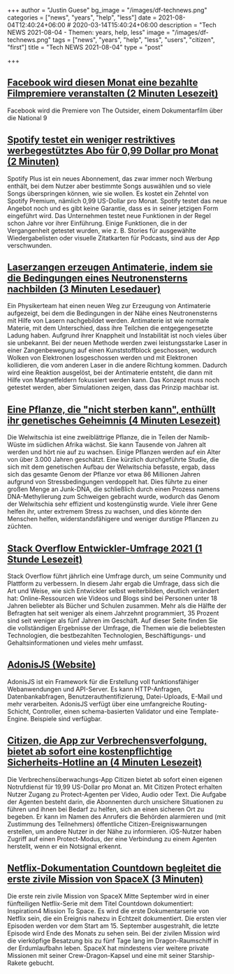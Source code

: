 +++
author = "Justin Guese"
bg_image = "/images/df-technews.png"
categories = ["news", "years", "help", "less"]
date = 2021-08-04T12:40:24+06:00 # 2020-03-14T15:40:24+06:00
description = "Tech NEWS 2021-08-04 - Themen: years, help, less"
image = "/images/df-technews.png"
tags = ["news", "years", "help", "less", "users", "citizen", "first"]
title = "Tech NEWS 2021-08-04"
type = "post"

+++

## [Facebook wird diesen Monat eine bezahlte Filmpremiere veranstalten (2 Minuten Lesezeit)](https://www.engadget.com/facebook-movie-premiere-paid-event-9-11-museum-documentary-193049697.html)

 Facebook wird die Premiere von The Outsider, einem Dokumentarfilm über die National 9

## [Spotify testet ein weniger restriktives werbegestütztes Abo für 0,99 Dollar pro Monat (2 Minuten)](https://www.theverge.com/2021/8/3/22607203/spotify-plus-ad-supported-tier-unlimited-skips-on-demand-listening)

 Spotify Plus ist ein neues Abonnement, das zwar immer noch Werbung enthält, bei dem Nutzer aber bestimmte Songs auswählen und so viele Songs überspringen können, wie sie wollen. Es kostet ein Zehntel von Spotify Premium, nämlich 0,99 US-Dollar pro Monat. Spotify testet das neue Angebot noch und es gibt keine Garantie, dass es in seiner jetzigen Form eingeführt wird. Das Unternehmen testet neue Funktionen in der Regel schon Jahre vor ihrer Einführung. Einige Funktionen, die in der Vergangenheit getestet wurden, wie z. B. Stories für ausgewählte Wiedergabelisten oder visuelle Zitatkarten für Podcasts, sind aus der App verschwunden.

## [Laserzangen erzeugen Antimaterie, indem sie die Bedingungen eines Neutronensterns nachbilden (3 Minuten Lesedauer)](https://newatlas.com/physics/laser-pincers-antimatter-neutron-star/)

 Ein Physikerteam hat einen neuen Weg zur Erzeugung von Antimaterie aufgezeigt, bei dem die Bedingungen in der Nähe eines Neutronensterns mit Hilfe von Lasern nachgebildet werden. Antimaterie ist wie normale Materie, mit dem Unterschied, dass ihre Teilchen die entgegengesetzte Ladung haben. Aufgrund ihrer Knappheit und Instabilität ist noch vieles über sie unbekannt. Bei der neuen Methode werden zwei leistungsstarke Laser in einer Zangenbewegung auf einen Kunststoffblock geschossen, wodurch Wolken von Elektronen losgeschossen werden und mit Elektronen kollidieren, die vom anderen Laser in die andere Richtung kommen. Dadurch wird eine Reaktion ausgelöst, bei der Antimaterie entsteht, die dann mit Hilfe von Magnetfeldern fokussiert werden kann. Das Konzept muss noch getestet werden, aber Simulationen zeigen, dass das Prinzip machbar ist.

## [Eine Pflanze, die "nicht sterben kann", enthüllt ihr genetisches Geheimnis (4 Minuten Lesezeit)](https://indianexpress.com/article/technology/science/welwitschia-plant-that-cannot-die-genetic-secret-7434368/)

 Die Welwitschia ist eine zweiblättrige Pflanze, die in Teilen der Namib-Wüste im südlichen Afrika wächst. Sie kann Tausende von Jahren alt werden und hört nie auf zu wachsen. Einige Pflanzen werden auf ein Alter von über 3.000 Jahren geschätzt. Eine kürzlich durchgeführte Studie, die sich mit dem genetischen Aufbau der Welwitschia befasste, ergab, dass sich das gesamte Genom der Pflanze vor etwa 86 Millionen Jahren aufgrund von Stressbedingungen verdoppelt hat. Dies führte zu einer großen Menge an Junk-DNA, die schließlich durch einen Prozess namens DNA-Methylierung zum Schweigen gebracht wurde, wodurch das Genom der Welwitschia sehr effizient und kostengünstig wurde. Viele ihrer Gene helfen ihr, unter extremem Stress zu wachsen, und dies könnte den Menschen helfen, widerstandsfähigere und weniger durstige Pflanzen zu züchten.

## [Stack Overflow Entwickler-Umfrage 2021 (1 Stunde Lesezeit)](https://insights.stackoverflow.com/survey/2021#technology-most-loved-dreaded-and-wanted)

 Stack Overflow führt jährlich eine Umfrage durch, um seine Community und Plattform zu verbessern. In diesem Jahr ergab die Umfrage, dass sich die Art und Weise, wie sich Entwickler selbst weiterbilden, deutlich verändert hat: Online-Ressourcen wie Videos und Blogs sind bei Personen unter 18 Jahren beliebter als Bücher und Schulen zusammen. Mehr als die Hälfte der Befragten hat seit weniger als einem Jahrzehnt programmiert, 35 Prozent sind seit weniger als fünf Jahren im Geschäft. Auf dieser Seite finden Sie die vollständigen Ergebnisse der Umfrage, die Themen wie die beliebtesten Technologien, die bestbezahlten Technologien, Beschäftigungs- und Gehaltsinformationen und vieles mehr umfasst.

## [AdonisJS (Website)](https://adonisjs.com/)

 AdonisJS ist ein Framework für die Erstellung voll funktionsfähiger Webanwendungen und API-Server. Es kann HTTP-Anfragen, Datenbankabfragen, Benutzerauthentifizierung, Datei-Uploads, E-Mail und mehr verarbeiten. AdonisJS verfügt über eine umfangreiche Routing-Schicht, Controller, einen schema-basierten Validator und eine Template-Engine. Beispiele sind verfügbar.

## [Citizen, die App zur Verbrechensverfolgung, bietet ab sofort eine kostenpflichtige Sicherheits-Hotline an (4 Minuten Lesezeit)](https://www.theverge.com/2021/8/3/22606053/citizen-crime-tracking-app-protect-safety-helpline-subscription-launch)

 Die Verbrechensüberwachungs-App Citizen bietet ab sofort einen eigenen Notrufdienst für 19,99 US-Dollar pro Monat an. Mit Citizen Protect erhalten Nutzer Zugang zu Protect-Agenten per Video, Audio oder Text. Die Aufgabe der Agenten besteht darin, die Abonnenten durch unsichere Situationen zu führen und ihnen bei Bedarf zu helfen, sich an einen sicheren Ort zu begeben. Er kann im Namen des Anrufers die Behörden alarmieren und (mit Zustimmung des Teilnehmers) öffentliche Citizen-Ereigniswarnungen erstellen, um andere Nutzer in der Nähe zu informieren. iOS-Nutzer haben Zugriff auf einen Protect-Modus, der eine Verbindung zu einem Agenten herstellt, wenn er ein Notsignal erkennt.

## [Netflix-Dokumentation Countdown begleitet die erste zivile Mission von SpaceX (3 Minuten)](https://www.theverge.com/2021/8/3/22607752/netflix-spacex-civilian-mission-inspiration4-jared-isaacman)

 Die erste rein zivile Mission von SpaceX Mitte September wird in einer fünfteiligen Netflix-Serie mit dem Titel Countdown dokumentiert: Inspiration4 Mission To Space. Es wird die erste Dokumentarserie von Netflix sein, die ein Ereignis nahezu in Echtzeit dokumentiert. Die ersten vier Episoden werden vor dem Start am 15. September ausgestrahlt, die letzte Episode wird Ende des Monats zu sehen sein. Bei der zivilen Mission wird die vierköpfige Besatzung bis zu fünf Tage lang im Dragon-Raumschiff in der Erdumlaufbahn leben. SpaceX hat mindestens vier weitere private Missionen mit seiner Crew-Dragon-Kapsel und eine mit seiner Starship-Rakete gebucht.

